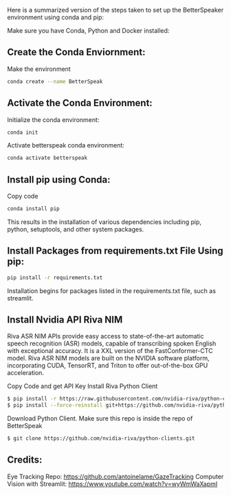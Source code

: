 Here is a summarized version of the steps taken to set up the BetterSpeaker environment using conda and pip:


Make sure you have Conda, Python and Docker installed:
## Create the Conda Enviornment:
Make the environment
```bash
conda create --name BetterSpeak
```
## Activate the Conda Environment:

Initialize the conda environment:
```bash
conda init
```

Activate betterspeak conda environment:
```bash
conda activate betterspeak
```

## Install pip using Conda:

Copy code
``` bash
conda install pip
```
This results in the installation of various dependencies including pip, python, setuptools, and other system packages.

## Install Packages from requirements.txt File Using pip:

```bash
pip install -r requirements.txt
```

Installation begins for packages listed in the requirements.txt file, such as streamlit.

## Install Nvidia API Riva NIM

Riva ASR NIM APIs provide easy access to state-of-the-art automatic speech recognition (ASR) models, capable of transcribing spoken English with exceptional accuracy. It is a XXL version of the FastConformer-CTC model. Riva ASR NIM models are built on the NVIDIA software platform, incorporating CUDA, TensorRT, and Triton to offer out-of-the-box GPU acceleration.

Copy Code and get API Key
Install Riva Python Client
```bash
$ pip install -r https://raw.githubusercontent.com/nvidia-riva/python-clients/main/requirements.txt
$ pip install --force-reinstall git+https://github.com/nvidia-riva/python-clients.git
```

Download Python Client. Make sure this repo is inside the repo of BetterSpeak
```bash
$ git clone https://github.com/nvidia-riva/python-clients.git
```

## Credits:

Eye Tracking Repo: https://github.com/antoinelame/GazeTracking
Computer Vision with Streamlit: https://www.youtube.com/watch?v=wyWmWaXapmI



